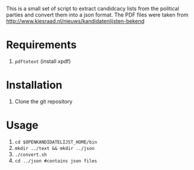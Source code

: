This is a small set of script to extract candidcacy lists from the political parties and convert them into a json format.
The PDF files were taken from http://www.kiesraad.nl/nieuws/kandidatenlijsten-bekend

Requirements
============

1. `pdftotext` (install xpdf)

Installation
============

1. Clone the git repository

Usage
=====

1. `cd $OPENKANDIDATELIJST_HOME/bin`
2. `mkdir ../text && mkdir ../json`
2. `./convert.sh`
3. `cd ../json #contains json files`
